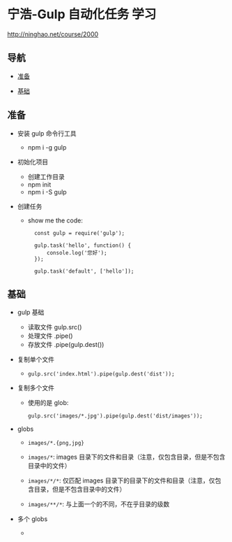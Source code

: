 # 宁浩-Gulp 自动化任务 学习

<http://ninghao.net/course/2000>

## 导航

- [准备](#准备)

- [基础](#基础)

## 准备

- 安装 gulp 命令行工具

    - npm i -g gulp

- 初始化项目

    - 创建工作目录
    - npm init
    - npm i -S gulp

- 创建任务

    - show me the code:

            const gulp = require('gulp');

            gulp.task('hello', function() {
                console.log('您好');
            });

            gulp.task('default', ['hello']);

## 基础

- gulp 基础

    - 读取文件 gulp.src()
    - 处理文件 .pipe()
    - 存放文件 .pipe(gulp.dest())

- 复制单个文件

    - `gulp.src('index.html').pipe(gulp.dest('dist'));`

- 复制多个文件

    - 使用的是 glob:  

        `gulp.src('images/*.jpg').pipe(gulp.dest('dist/images'));`

- globs

    - `images/*.{png,jpg}`

    - `images/*`: images 目录下的文件和目录（注意，仅包含目录，但是不包含目录中的文件）

    - `images/*/*`: 仅匹配 images 目录下的目录下的文件和目录（注意，仅包含目录，但是不包含目录中的文件）

    - `images/**/*`: 与上面一个的不同，不在乎目录的级数

- 多个 globs

    - 
